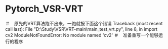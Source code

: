 # Pytorch_VSR-VRT

＃　原先的VRT算法跑不出来，一跑就报下面这个错误
Traceback (most recent call last):
  File "D:\Study\VSR\VRT-main\main_test_vrt.py", line 8, in <module>
    import cv2
ModuleNotFoundError: No module named 'cv2'
＃　准备重写一个能够运行的程序
